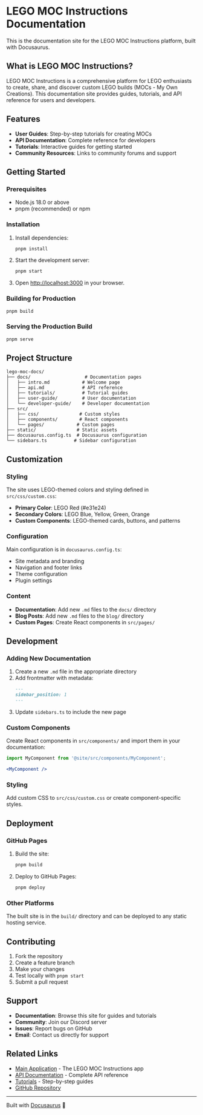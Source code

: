 # LEGO MOC Instructions Documentation

This is the documentation site for the LEGO MOC Instructions platform, built with Docusaurus.

## What is LEGO MOC Instructions?

LEGO MOC Instructions is a comprehensive platform for LEGO enthusiasts to create, share, and discover custom LEGO builds (MOCs - My Own Creations). This documentation site provides guides, tutorials, and API reference for users and developers.

## Features

- **User Guides**: Step-by-step tutorials for creating MOCs
- **API Documentation**: Complete reference for developers
- **Tutorials**: Interactive guides for getting started
- **Community Resources**: Links to community forums and support

## Getting Started

### Prerequisites

- Node.js 18.0 or above
- pnpm (recommended) or npm

### Installation

1. Install dependencies:
   ```bash
   pnpm install
   ```

2. Start the development server:
   ```bash
   pnpm start
   ```

3. Open [http://localhost:3000](http://localhost:3000) in your browser.

### Building for Production

```bash
pnpm build
```

### Serving the Production Build

```bash
pnpm serve
```

## Project Structure

```
lego-moc-docs/
├── docs/                    # Documentation pages
│   ├── intro.md            # Welcome page
│   ├── api.md              # API reference
│   ├── tutorials/          # Tutorial guides
│   ├── user-guide/         # User documentation
│   └── developer-guide/    # Developer documentation
├── src/
│   ├── css/               # Custom styles
│   ├── components/        # React components
│   └── pages/            # Custom pages
├── static/               # Static assets
├── docusaurus.config.ts  # Docusaurus configuration
└── sidebars.ts          # Sidebar configuration
```

## Customization

### Styling

The site uses LEGO-themed colors and styling defined in `src/css/custom.css`:

- **Primary Color**: LEGO Red (#e31e24)
- **Secondary Colors**: LEGO Blue, Yellow, Green, Orange
- **Custom Components**: LEGO-themed cards, buttons, and patterns

### Configuration

Main configuration is in `docusaurus.config.ts`:
- Site metadata and branding
- Navigation and footer links
- Theme configuration
- Plugin settings

### Content

- **Documentation**: Add new `.md` files to the `docs/` directory
- **Blog Posts**: Add new `.md` files to the `blog/` directory
- **Custom Pages**: Create React components in `src/pages/`

## Development

### Adding New Documentation

1. Create a new `.md` file in the appropriate directory
2. Add frontmatter with metadata:
   ```markdown
   ---
   sidebar_position: 1
   ---
   ```
3. Update `sidebars.ts` to include the new page

### Custom Components

Create React components in `src/components/` and import them in your documentation:

```jsx
import MyComponent from '@site/src/components/MyComponent';

<MyComponent />
```

### Styling

Add custom CSS to `src/css/custom.css` or create component-specific styles.

## Deployment

### GitHub Pages

1. Build the site:
   ```bash
   pnpm build
   ```

2. Deploy to GitHub Pages:
   ```bash
   pnpm deploy
   ```

### Other Platforms

The built site is in the `build/` directory and can be deployed to any static hosting service.

## Contributing

1. Fork the repository
2. Create a feature branch
3. Make your changes
4. Test locally with `pnpm start`
5. Submit a pull request

## Support

- **Documentation**: Browse this site for guides and tutorials
- **Community**: Join our Discord server
- **Issues**: Report bugs on GitHub
- **Email**: Contact us directly for support

## Related Links

- [Main Application](http://localhost:3000) - The LEGO MOC Instructions app
- [API Documentation](/docs/api) - Complete API reference
- [Tutorials](/docs/tutorials) - Step-by-step guides
- [GitHub Repository](https://github.com/michaelmenard/lego-moc-instructions)

---

Built with [Docusaurus](https://docusaurus.io/) 🦖
